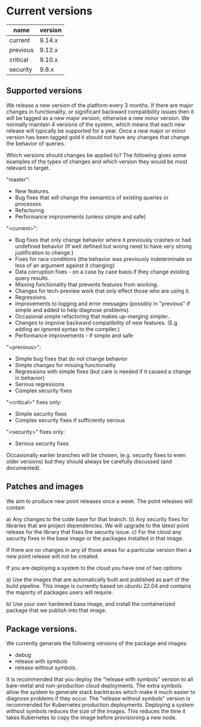 # Current versions

| name     | version |
| -------- | ------- |
| current  |  9.14.x  |
| previous |  9.12.x  |
| critical |  9.10.x |
| security |  9.8.x |

## Supported versions

We release a new version of the platform every 3 months.  If there are major changes in functionality, or significant backward compatibility issues then it will be tagged as a new major version, otherwise a new minor version.  We normally maintain 4 versions of the system, which means that each new release will typically be supported for a year.  Once a new major or minor version has been tagged gold it should not have any changes that change the behavior of queries.

Which versions should changes be applied to?  The following gives some examples of the types of changes and which version they would be most relevant to target.

"master":
- New features.
- Bug fixes that will change the semantics of existing queries or processes.
- Refactoring.
- Performance improvements (unless simple and safe)

"\<current>":
- Bug fixes that only change behavior where it previously crashes or had undefined behavior (If well defined but wrong need to have very strong justification to change.)
- Fixes for race conditions (the behavior was previously indeterminate so less of an argument against it changing)
- Data corruption fixes - on a case by case basis if they change existing query results.
- Missing functionality that prevents features from working.
- Changes for tech-preview work that only effect those who are using it.
- Regressions.
- Improvements to logging and error messages (possibly in "previous" if simple and added to help diagnose problems).
- Occasional simple refactoring that makes up-merging simpler..
- Changes to improve backward compatibility of new features. (E.g. adding an ignored syntax to the compiler.)
- Performance improvements - if simple and safe

"\<previous>":
- Simple bug fixes that do not change behavior
- Simple changes for missing functionality
- Regressions with simple fixes (but care is needed if it caused a change in behavior)
- Serious regressions
- Complex security fixes

"\<critical>" fixes only:
- Simple security fixes
- Complex security fixes if sufficiently serious

"\<security>" fixes only:
- Serious security fixes

Occasionally earlier branches will be chosen, (e.g. security fixes to even older versions) but they should always be carefully discussed (and documented).

## Patches and images

We aim to produce new point releases once a week.  The point releases will contain

a) Any changes to the code base for that branch.
b) Any security fixes for libraries that are project dependencies.  We will upgrade to the latest point release for the library that fixes the security issue.
c) For the cloud any security fixes in the base image or the packages installed in that image.

If there are no changes in any of those areas for a particular version then a new point release will not be created.

If you are deploying a system to the cloud you have one of two options

a) Use the images that are automatically built and published as part of the build pipeline.  This image is currently based on ubuntu 22.04 and contains the majority of packages users will require.

b) Use your own hardened base image, and install the containerized package that we publish into that image.

## Package versions.

We currently generate the following versions of the package and images:

- debug
- release with symbols
- release without symbols.

It is recommended that you deploy the "release with symbols" version to all bare-metal and non-production cloud deployments.  The extra symbols allow the system to generate stack backtraces which make it much easier to diagnose problems if they occur.
The "release without symbols" version is recommended for Kubernetes production deployments.  Deploying a system without symbols reduces the size of the images.  This reduces the time it takes Kubernetes to copy the image before provisioning a new node.
